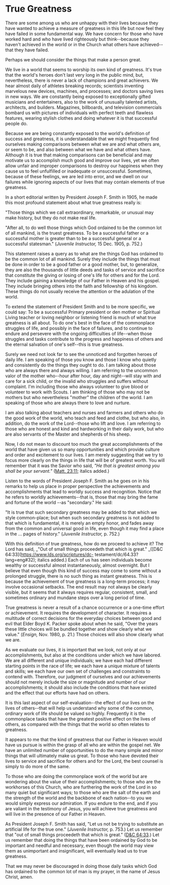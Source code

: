 # True Greatness

There are some among us who are unhappy with their lives because they have
wanted to achieve a measure of greatness in this life but now feel they have
failed in some fundamental way. We have concern for those who have worked hard
and who have lived righteously but think--because they haven't achieved in the
world or in the Church what others have achieved--that they have failed.

Perhaps we should consider the things that make a person great.

We live in a world that seems to worship its own kind of greatness. It's true
that the world's heroes don't last very long in the public mind, but,
nevertheless, there is never a lack of champions and great achievers. We hear
almost daily of athletes breaking records; scientists inventing marvelous new
devices, machines, and processes; and doctors saving lives in new ways. We are
constantly being exposed to exceptionally gifted musicians and entertainers,
also to the work of unusually talented artists, architects, and builders.
Magazines, billboards, and television commercials bombard us with pictures of
individuals with perfect teeth and flawless features, wearing stylish clothes
and doing whatever it is that successful people do.

Because we are being constantly exposed to the world's definition of success
and greatness, it is understandable that we might frequently find ourselves
making comparisons between what we are and what others are, or seem to be, and
also between what we have and what others have. Although it is true that
making comparisons can be beneficial and may motivate us to accomplish much
good and improve our lives, yet we often allow unfair and improper comparisons
to destroy our happiness when they cause us to feel unfulfilled or inadequate
or unsuccessful. Sometimes, because of these feelings, we are led into error,
and we dwell on our failures while ignoring aspects of our lives that may
contain elements of true greatness.

In a short editorial written by President Joseph F. Smith in 1905, he made
this most profound statement about what true greatness really is:

"Those things which we call extraordinary, remarkable, or unusual may make
history, but they do not make real life.

"After all, to do well those things which God ordained to be the common lot of
all mankind, is the truest greatness. To be a successful father or a
successful mother is greater than to be a successful general or a successful
statesman." (_Juvenile Instructor,_ 15 Dec. 1905, p. 752.)

This statement raises a query as to what are the things God has ordained to be
the common lot of all mankind. Surely they include the things that must be
done in order to be a good father or a good mother, but, to generalize, they
are also the thousands of little deeds and tasks of service and sacrifice that
constitute the giving or losing of one's life for others and for the Lord.
They include gaining a knowledge of our Father in Heaven and his gospel. They
include bringing others into the faith and fellowship of his kingdom. These
things do not usually receive the attention or the adulation of the world.

To extend the statement of President Smith and to be more specific, we could
say: To be a successful Primary president or den mother or Spiritual Living
teacher or loving neighbor or listening friend is much of what true greatness
is all about. To do one's best in the face of the commonplace struggles of
life, and possibly in the face of failures, and to continue to endure and
persevere with the ongoing difficulties of life--when those struggles and
tasks contribute to the progress and happiness of others and the eternal
salvation of one's self--this is true greatness.

Surely we need not look far to see the unnoticed and forgotten heroes of daily
life. I am speaking of those you know and those I know who quietly and
consistently do the things they ought to do. I am talking about those who are
always there and always willing. I am referring to the uncommon valor of the
mother who--hour after hour, day and night--will stay with and care for a sick
child, or the invalid who struggles and suffers without complaint. I'm
including those who always volunteer to give blood or volunteer to work with
Scouts. I am thinking of those who may not be mothers but who nevertheless
"mother" the children of the world. I am speaking of those who are always
there to love and nurture.

I am also talking about teachers and nurses and farmers and others who do the
good work of the world, who teach and feed and clothe, but who also, in
addition, do the work of the Lord--those who lift and love. I am referring to
those who are honest and kind and hardworking in their daily work, but who are
also servants of the Master and shepherds of his sheep.

Now, I do not mean to discount too much the great accomplishments of the world
that have given us so many opportunities and which provide culture and order
and excitement to our lives. I am merely suggesting that we try to focus more
clearly on the things in life that will be of greatest worth. You will
remember that it was the Savior who said, _"He that is greatest among you
shall be your servant."_ ([Matt.
23:11](https://www.lds.org/scriptures/nt/matt/23.11?lang=eng#10); italics
added.)

Listen to the words of President Joseph F. Smith as he goes on in his remarks
to help us place in proper perspective the achievements and accomplishments
that lead to worldly success and recognition. Notice that he refers to worldly
achievements--that is, those that may bring the fame and fortune of the world
--as "secondary." He said:

"It is true that such secondary greatness may be added to that which we style
common-place; but when such secondary greatness is not added to that which is
fundamental, it is merely an empty honor, and fades away from the common and
universal good in life, even though it may find a place in the ... pages of
history." (_Juvenile Instructor,_ p. 752.)

With this definition of true greatness, how do we proceed to achieve it? The
Lord has said, _"Out of small things proceedeth that which is great."
_([D&amp;C 64:33](https://www.lds.org/scriptures/dc-
testament/dc/64.33?lang=eng#32); italics added.) Each of us has seen
individuals become wealthy or successful almost instantaneously, almost
overnight. But I believe that even though this kind of success may come to
some without a prolonged struggle, there is no such thing as instant
greatness. This is because the achievement of true greatness is a long-term
process; it may involve occasional setbacks. The end result may not always be
clearly visible, but it seems that it always requires regular, consistent,
small, and sometimes ordinary and mundane steps over a long period of time.

True greatness is never a result of a chance occurrence or a one-time effort
or achievement. It requires the development of character. It requires a
multitude of correct decisions for the everyday choices between good and evil
that Elder Boyd K. Packer spoke about when he said, "Over the years these
little choices will be bundled together and show clearly what we value."
(_Ensign,_ Nov. 1980, p. 21.) Those choices will also show clearly what we
are.

As we evaluate our lives, it is important that we look, not only at our
accomplishments, but also at the conditions under which we have labored. We
are all different and unique individuals; we have each had different starting
points in the race of life; we each have a unique mixture of talents and
skills; we each have our own set of challenges and constraints to contend
with. Therefore, our judgment of ourselves and our achievements should not
merely include the size or magnitude and number of our accomplishments; it
should also include the conditions that have existed and the effect that our
efforts have had on others.

It is this last aspect of our self-evaluation--the effect of our lives on the
lives of others--that will help us understand why some of the common, ordinary
work of life should be valued so highly. Frequently it is the commonplace
tasks that have the greatest positive effect on the lives of others, as
compared with the things that the world so often relates to greatness.

It appears to me that the kind of greatness that our Father in Heaven would
have us pursue is within the grasp of all who are within the gospel net. We
have an unlimited number of opportunities to do the many simple and minor
things that will ultimately make us great. To those who have devoted their
lives to service and sacrifice for others and for the Lord, the best counsel
is simply to do more of the same.

To those who are doing the commonplace work of the world but are wondering
about the value of their accomplishments; to those who are the workhorses of
this Church, who are furthering the work of the Lord in so many quiet but
significant ways; to those who are the salt of the earth and the strength of
the world and the backbone of each nation--to you we would simply express our
admiration. If you endure to the end, and if you are valiant in the testimony
of Jesus, you will achieve true greatness and will live in the presence of our
Father in Heaven.

As President Joseph F. Smith has said, "Let us not be trying to substitute an
artificial life for the true one." (_Juvenile Instructor,_ p. 753.) Let us
remember that "out of small things proceedeth that which is great." ([D&amp;C
64:33](https://www.lds.org/scriptures/dc-testament/dc/64.33?lang=eng#32).) Let
us remember that doing the things that have been ordained by God to be
important and needful and necessary, even though the world may view them as
unimportant and insignificant, will eventually lead us to true greatness.

That we may never be discouraged in doing those daily tasks which God has
ordained to the common lot of man is my prayer, in the name of Jesus Christ,
amen.


